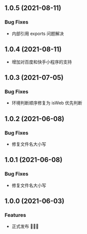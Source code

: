 ## 1.0.5 (2021-08-11)

### Bug Fixes

* 内部引用 exports 问题解决

## 1.0.4 (2021-08-11)

* 增加对百度和快手小程序的支持

## 1.0.3 (2021-07-05)

### Bug Fixes

* 环境判断顺序修复为 isWeb 优先判断

## 1.0.2 (2021-06-08)

### Bug Fixes

* 修复文件名大小写
## 1.0.1 (2021-06-08)

### Bug Fixes

* 修复文件名大小写

## 1.0.0 (2021-06-03)

### Features

* 正式发布 🎉🎉🎉